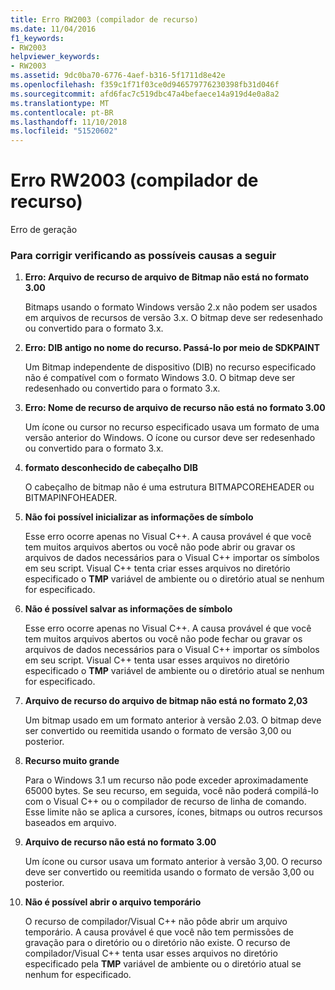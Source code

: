 ```yaml
---
title: Erro RW2003 (compilador de recurso)
ms.date: 11/04/2016
f1_keywords:
- RW2003
helpviewer_keywords:
- RW2003
ms.assetid: 9dc0ba70-6776-4aef-b316-5f1711d8e42e
ms.openlocfilehash: f359c1f71f03ce0d946579776230398fb31d046f
ms.sourcegitcommit: afd6fac7c519dbc47a4befaece14a919d4e0a8a2
ms.translationtype: MT
ms.contentlocale: pt-BR
ms.lasthandoff: 11/10/2018
ms.locfileid: "51520602"
---
```

# <a name="resource-compiler-error-rw2003"></a>Erro RW2003 (compilador de recurso)

Erro de geração

### <a name="to-fix-by-checking-the-following-possible-causes"></a>Para corrigir verificando as possíveis causas a seguir

1. **Erro: Arquivo de recurso de arquivo de Bitmap não está no formato 3.00**

   Bitmaps usando o formato Windows versão 2.x não podem ser usados em arquivos de recursos de versão 3.x. O bitmap deve ser redesenhado ou convertido para o formato 3.x.

1. **Erro: DIB antigo no nome do recurso. Passá-lo por meio de SDKPAINT**

   Um Bitmap independente de dispositivo (DIB) no recurso especificado não é compatível com o formato Windows 3.0. O bitmap deve ser redesenhado ou convertido para o formato 3.x.

1. **Erro: Nome de recurso de arquivo de recurso não está no formato 3.00**

   Um ícone ou cursor no recurso especificado usava um formato de uma versão anterior do Windows. O ícone ou cursor deve ser redesenhado ou convertido para o formato 3.x.

1. **formato desconhecido de cabeçalho DIB**

   O cabeçalho de bitmap não é uma estrutura BITMAPCOREHEADER ou BITMAPINFOHEADER.

1. **Não foi possível inicializar as informações de símbolo**

   Esse erro ocorre apenas no Visual C++. A causa provável é que você tem muitos arquivos abertos ou você não pode abrir ou gravar os arquivos de dados necessários para o Visual C++ importar os símbolos em seu script. Visual C++ tenta criar esses arquivos no diretório especificado o **TMP** variável de ambiente ou o diretório atual se nenhum for especificado.

1. **Não é possível salvar as informações de símbolo**

   Esse erro ocorre apenas no Visual C++. A causa provável é que você tem muitos arquivos abertos ou você não pode fechar ou gravar os arquivos de dados necessários para o Visual C++ importar os símbolos em seu script. Visual C++ tenta usar esses arquivos no diretório especificado o **TMP** variável de ambiente ou o diretório atual se nenhum for especificado.

1. **Arquivo de recurso do arquivo de bitmap não está no formato 2,03**

   Um bitmap usado em um formato anterior à versão 2.03. O bitmap deve ser convertido ou reemitida usando o formato de versão 3,00 ou posterior.

1. **Recurso muito grande**

   Para o Windows 3.1 um recurso não pode exceder aproximadamente 65000 bytes. Se seu recurso, em seguida, você não poderá compilá-lo com o Visual C++ ou o compilador de recurso de linha de comando. Esse limite não se aplica a cursores, ícones, bitmaps ou outros recursos baseados em arquivo.

1. **Arquivo de recurso não está no formato 3.00**

   Um ícone ou cursor usava um formato anterior à versão 3,00. O recurso deve ser convertido ou reemitida usando o formato de versão 3,00 ou posterior.

1. **Não é possível abrir o arquivo temporário**

   O recurso de compilador/Visual C++ não pôde abrir um arquivo temporário. A causa provável é que você não tem permissões de gravação para o diretório ou o diretório não existe. O recurso de compilador/Visual C++ tenta usar esses arquivos no diretório especificado pela **TMP** variável de ambiente ou o diretório atual se nenhum for especificado.